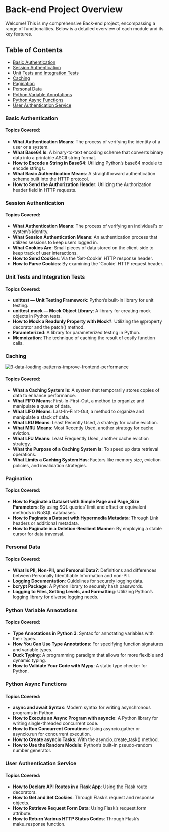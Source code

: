 # Back-end Project Overview

Welcome! This is my comprehensive Back-end project, encompassing a range of functionalities. Below is a detailed overview of each module and its key features.

## Table of Contents

- [Basic Authentication](#basic-authentication)
- [Session Authentication](#session-authentication)
- [Unit Tests and Integration Tests](#unit-tests-and-integration-tests)
- [Caching](#caching)
- [Pagination](#pagination)
- [Personal Data](#personal-data)
- [Python Variable Annotations](#python-variable-annotations)
- [Python Async Functions](#python-async-functions)
- [User Authentication Service](#user-authentication-service)

### Basic Authentication

#### Topics Covered:

- **What Authentication Means**: The process of verifying the identity of a user or a system.
- **What Base64 Is**: A binary-to-text encoding scheme that converts binary data into a printable ASCII string format.
- **How to Encode a String in Base64**: Utilizing Python’s base64 module to encode strings.
- **What Basic Authentication Means**: A straightforward authentication scheme built into the HTTP protocol.
- **How to Send the Authorization Header**: Utilizing the Authorization header field in HTTP requests.

### Session Authentication

#### Topics Covered:

- **What Authentication Means**: The process of verifying an individual's or system’s identity.
- **What Session Authentication Means**: An authentication process that utilizes sessions to keep users logged in.
- **What Cookies Are**: Small pieces of data stored on the client-side to keep track of user interactions.
- **How to Send Cookies**: Via the 'Set-Cookie' HTTP response header.
- **How to Parse Cookies**: By examining the 'Cookie' HTTP request header.

### Unit Tests and Integration Tests

#### Topics Covered:

- **unittest — Unit Testing Framework**: Python’s built-in library for unit testing.
- **unittest.mock — Mock Object Library**: A library for creating mock objects in Python tests.
- **How to Mock a Readonly Property with Mock?**: Utilizing the @property decorator and the patch() method.
- **Parameterized**: A library for parameterized testing in Python.
- **Memoization**: The technique of caching the result of costly function calls.

### Caching


![3-data-loading-patterns-improve-frontend-performance](https://github.com/NekodaMushi/holbertonschool-web_back_end/assets/98282927/80600646-ab5e-47d9-8156-cd2b8338d30f)


#### Topics Covered:

- **What a Caching System Is**: A system that temporarily stores copies of data to enhance performance.
- **What FIFO Means**: First-In-First-Out, a method to organize and manipulate a queue of data.
- **What LIFO Means**: Last-In-First-Out, a method to organize and manipulate a stack of data.
- **What LRU Means**: Least Recently Used, a strategy for cache eviction.
- **What MRU Means**: Most Recently Used, another strategy for cache eviction.
- **What LFU Means**: Least Frequently Used, another cache eviction strategy.
- **What the Purpose of a Caching System Is**: To speed up data retrieval operations.
- **What Limits a Caching System Has**: Factors like memory size, eviction policies, and invalidation strategies.

### Pagination

#### Topics Covered:

- **How to Paginate a Dataset with Simple Page and Page_Size Parameters**: By using SQL queries’ limit and offset or equivalent methods in NoSQL databases.
- **How to Paginate a Dataset with Hypermedia Metadata**: Through Link headers or additional metadata.
- **How to Paginate in a Deletion-Resilient Manner**: By employing a stable cursor for data traversal.

### Personal Data

#### Topics Covered:

- **What Is PII, Non-PII, and Personal Data?**: Definitions and differences between Personally Identifiable Information and non-PII.
- **Logging Documentation**: Guidelines for securely logging data.
- **bcrypt Package**: A Python library to securely hash passwords.
- **Logging to Files, Setting Levels, and Formatting**: Utilizing Python’s logging library for diverse logging needs.

### Python Variable Annotations

#### Topics Covered:

- **Type Annotations in Python 3**: Syntax for annotating variables with their types.
- **How You Can Use Type Annotations**: For specifying function signatures and variable types.
- **Duck Typing**: A programming paradigm that allows for more flexible and dynamic typing.
- **How to Validate Your Code with Mypy**: A static type checker for Python.

### Python Async Functions

#### Topics Covered:

- **async and await Syntax**: Modern syntax for writing asynchronous programs in Python.
- **How to Execute an Async Program with asyncio**: A Python library for writing single-threaded concurrent code.
- **How to Run Concurrent Coroutines**: Using asyncio.gather or asyncio.run for concurrent execution.
- **How to Create asyncio Tasks**: With the asyncio.create_task() method.
- **How to Use the Random Module**: Python’s built-in pseudo-random number generator.

### User Authentication Service

#### Topics Covered:

- **How to Declare API Routes in a Flask App**: Using the Flask route decorators.
- **How to Get and Set Cookies**: Through Flask’s request and response objects.
- **How to Retrieve Request Form Data**: Using Flask’s request.form attribute.
- **How to Return Various HTTP Status Codes**: Through Flask’s make_response function.
